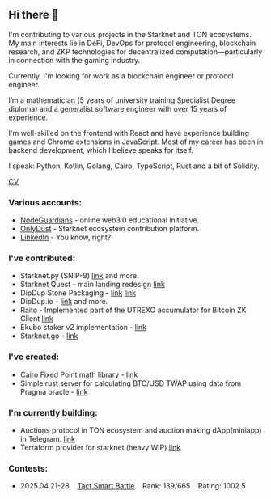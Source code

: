 ## Hi there 👋

I'm contributing to various projects in the Starknet and TON ecosystems. My main interests lie in DeFi, DevOps for protocol engineering, blockchain research, and ZKP technologies for decentralized computation—particularly in connection with the gaming industry.

Currently, I'm looking for work as a blockchain engineer or protocol engineer.

I’m a mathematician (5 years of university training Specialist Degree diploma) and a generalist software engineer with over 15 years of experience.

I'm well-skilled on the frontend with React and have experience building games and Chrome extensions in JavaScript. Most of my career has been in backend development, which I believe speaks for itself.

I speak: Python, Kotlin, Golang, Cairo, TypeScript, Rust and a bit of Solidity.

[CV](./CVIliaBatii.pdf)

### Various accounts:
- [NodeGuardians](https://nodeguardians.io/character/baitcode) - online web3.0 educational initiative.
- [OnlyDust](https://app.onlydust.com/u/baitcode) - Starknet ecosystem contribution platform.
- [LinkedIn](https://www.linkedin.com/in/batiyiv) - You know, right?

### I've contributed:
- Starknet.py (SNIP-9) [link](https://github.com/software-mansion/starknet.py/pull/1530) and more.
- Starknet Quest - main landing redesign [link](https://github.com/software-mansion/starknet.py/pull/1530)
- DipDup Stone Packaging - [link](https://github.com/dipdup-io/stone-packaging/pull/66) [link](https://github.com/dipdup-io/stone-packaging/pull/85)
- DipDup.io - [link](https://github.com/dipdup-io/dipdup/pull/1202) and more.
- Raito - Implemented part of the UTREXO accumulator for Bitcoin ZK Client [link](https://github.com/keep-starknet-strange/raito/pull/283) 
- Ekubo staker v2 implementation - [link](https://github.com/EkuboProtocol/governance/pull/67)
- Starknet.go - [link](https://github.com/NethermindEth/starknet.go/issues/655)

### I've created:
- Cairo Fixed Point math library - [link](https://github.com/baitcode/cairo-fixed-point-arithmetic)
- Simple rust server for calculating BTC/USD TWAP using data from Pragma oracle - [link](https://github.com/baitcode/twapper)

### I'm currently building:
- Auctions protocol in TON ecosystem and auction making dApp(miniapp) in Telegram. [link](https://ton-auctions.github.io/)
- Terraform provider for starknet (heavy WIP) [link](https://github.com/starknet-devops/terraform-provider-starknet)

### Contests:

- 2025.04.21-28&nbsp;&nbsp;&nbsp;&nbsp;[Tact Smart Battle](https://codeforces.com/contest/2105/standings/page/1)&nbsp;&nbsp;&nbsp;&nbsp;Rank: 139/665&nbsp;&nbsp;&nbsp;&nbsp;Rating: 1002.5
